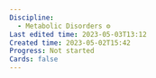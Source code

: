 ```yaml
---
Discipline:
  - Metabolic Disorders ⚙
Last edited time: 2023-05-03T13:12
Created time: 2023-05-02T15:42
Progress: Not started
Cards: false
---
```

